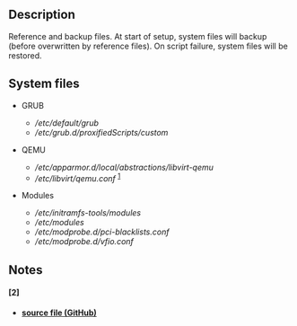 ## Description
Reference and backup files. At start of setup, system files will backup (before overwritten by reference files). On script failure, system files will be restored.

## System files
* GRUB
    - */etc/default/grub*
    - */etc/grub.d/proxifiedScripts/custom*

* QEMU
    - */etc/apparmor.d/local/abstractions/libvirt-qemu*
    - */etc/libvirt/qemu.conf* <sup>[1](#1)</sup>

* Modules
    - */etc/initramfs-tools/modules*
    - */etc/modules*
    - */etc/modprobe.d/pci-blacklists.conf*
    - */etc/modprobe.d/vfio.conf*

## Notes
#### [2]
* **[source file (GitHub)](https://github.com/virtualopensystems/libvirt/blob/master/src/qemu/qemu.conf)**